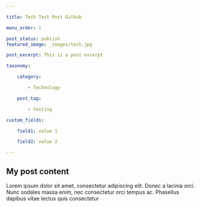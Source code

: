 ```yaml
---

title: Tech Test Post Github

menu_order: 1

post_status: publish
featured_image: _images/tech.jpg

post_excerpt: This is a post excerpt

taxonomy:

    category:

        - Technology

    post_tag:

        - testing

custom_fields:

    field1: value 1

    field2: value 2

---
```


## My post content

Lorem ipsum dolor sit amet, consectetur adipiscing elit. Donec a lacinia orci. Nunc sodales massa enim, nec consectetur orci tempus ac. Phasellus dapibus vitae lectus quis consectetur
